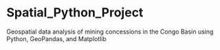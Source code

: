# Spatial_Python_Project
Geospatial data analysis of mining concessions in the Congo Basin using Python, GeoPandas, and Matplotlib
